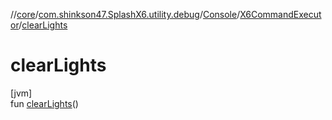//[core](../../../../index.md)/[com.shinkson47.SplashX6.utility.debug](../../index.md)/[Console](../index.md)/[X6CommandExecutor](index.md)/[clearLights](clear-lights.md)

# clearLights

[jvm]\
fun [clearLights](clear-lights.md)()
